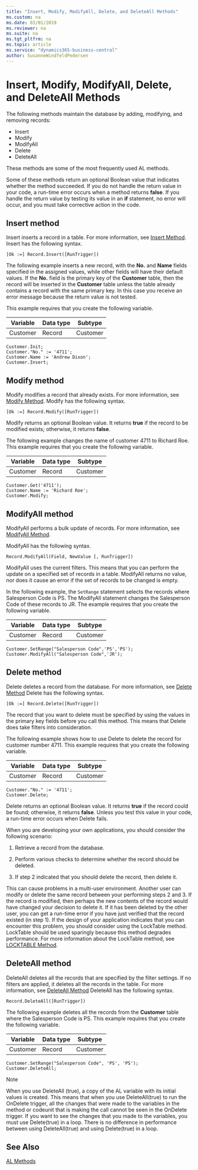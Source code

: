 ```yaml
---
title: "Insert, Modify, ModifyAll, Delete, and DeleteAll Methods"
ms.custom: na
ms.date: 03/01/2019
ms.reviewer: na
ms.suite: na
ms.tgt_pltfrm: na
ms.topic: article
ms.service: "dynamics365-business-central"
author: SusanneWindfeldPedersen
---
```


# Insert, Modify, ModifyAll, Delete, and DeleteAll Methods
The following methods maintain the database by adding, modifying, and removing records:  

- Insert
- Modify
- ModifyAll
- Delete
- DeleteAll

These methods are some of the most frequently used AL methods.  

Some of these methods return an optional Boolean value that indicates whether the method succeeded. If you do not handle the return value in your code, a run-time error occurs when a method returns **false**. If you handle the return value by testing its value in an **if** statement, no error will occur, and you must take corrective action in the code.  

## Insert method  
Insert inserts a record in a table. For more information, see [Insert Method](methods-auto/record/record-insert-method.md).
Insert has the following syntax.

```  
[Ok :=] Record.Insert([RunTrigger])  
```  

The following example inserts a new record, with the **No.** and **Name** fields specified in the assigned values, while other fields will have their default values. If the **No.** field is the primary key of the **Customer** table, then the record will be inserted in the **Customer** table unless the table already contains a record with the same primary key. In this case you receive an error message because the return value is not tested.  

 This example requires that you create the following variable.  

|Variable|Data type|Subtype|  
|--------------|---------------|-------------|  
|Customer|Record|Customer|  

```  
Customer.Init;  
Customer."No." := '4711';  
Customer.Name := 'Andrew Dixon';  
Customer.Insert;  
```  

## Modify method  
Modify modifies a record that already exists. For more information, see [Modify Method](methods-auto/record/record-modify-method.md).
Modify has the following syntax.  

```  
[Ok :=] Record.Modify([RunTrigger])  
```  

Modify returns an optional Boolean value. It returns **true** if the record to be modified exists; otherwise, it returns **false**.  

The following example changes the name of customer 4711 to Richard Roe. This example requires that you create the following variable.  

|Variable|Data type|Subtype|  
|--------------|---------------|-------------|  
|Customer|Record|Customer|  

```  
Customer.Get('4711');  
Customer.Name := 'Richard Roe';  
Customer.Modify;  
```  

## ModifyAll method  
ModifyAll performs a bulk update of records. For more information, see [ModifyAll Method](methods-auto/record/record-modifyall-method.md). 

ModifyAll has the following syntax.  

```  
Record.ModifyAll(Field, NewValue [, RunTrigger])  
```  

ModifyAll uses the current filters. This means that you can perform the update on a specified set of records in a table. ModifyAll returns no value, nor does it cause an error if the set of records to be changed is empty.  

In the following example, the `SetRange` statement selects the records where Salesperson Code is PS. The ModifyAll statement changes the Salesperson Code of these records to JR. The example requires that you create the following variable.  

|Variable|Data type|Subtype|  
|--------------|---------------|-------------|  
|Customer|Record|Customer|  

```  
Customer.SetRange("Salesperson Code",'PS','PS');  
Customer.ModifyAll("Salesperson Code",'JR');  
```  

## Delete method  
Delete deletes a record from the database. For more information, see [Delete Method](methods-auto/record/record-delete-method.md) 
Delete has the following syntax.  

```  
[Ok :=] Record.Delete([RunTrigger])  
```  

The record that you want to delete must be specified by using the values in the primary key fields before you call this method. This means that Delete does take filters into consideration.  

The following example shows how to use Delete to delete the record for customer number 4711. This example requires that you create the following variable.  

|Variable|Data type|Subtype|  
|--------|---------|-------------|  
|Customer|Record|Customer|  

```  
Customer."No." := '4711';  
Customer.Delete;  
```  

Delete returns an optional Boolean value. It returns **true** if the record could be found; otherwise, it returns **false**. Unless you test this value in your code, a run-time error occurs when Delete fails.  

When you are developing your own applications, you should consider the following scenario:  

1. Retrieve a record from the database.  

2. Perform various checks to determine whether the record should be deleted.  

3. If step 2 indicated that you should delete the record, then delete it.  

This can cause problems in a multi-user environment. Another user can modify or delete the same record between your performing steps 2 and 3. If the record is modified, then perhaps the new contents of the record would have changed your decision to delete it. If it has been deleted by the other user, you can get a run-time error if you have just verified that the record existed (in step 1). If the design of your application indicates that you can encounter this problem, you should consider using the LockTable method. LockTable should be used sparingly because this method degrades performance. For more information about the LockTable method, see [LOCKTABLE Method](methods-auto/record/record-locktable-method.md).  

## DeleteAll method  
DeleteAll deletes all the records that are specified by the filter settings. If no filters are applied, it deletes all the records in the table. For more information, see [DeleteAll Method](methods-auto/record/record-deleteall-method.md) 
DeleteAll has the following syntax.  

```  
Record.DeleteAll([RunTrigger])  
```  

The following example deletes all the records from the **Customer** table where the Salesperson Code is PS. This example requires that you create the following variable.  

|Variable|Data type|Subtype|  
|--------------|---------------|-------------|  
|Customer|Record|Customer|  

```  
Customer.SetRange("Salesperson Code", 'PS', 'PS');  
Customer.DeleteAll;  
```  

> [!NOTE]  
> When you use DeleteAll (true), a copy of the AL variable with its initial values is created. This means that when you use DeleteAll(true) to run the OnDelete trigger, all the changes that were made to the variables in the method or codeunit that is making the call cannot be seen in the OnDelete trigger. If you want to see the changes that you made to the variables, you must use Delete(true) in a loop. There is no difference in performance between using DeleteAll(true) and using Delete(true) in a loop.


## See Also
[AL Methods](methods/devenv-al-method-reference.md)  
